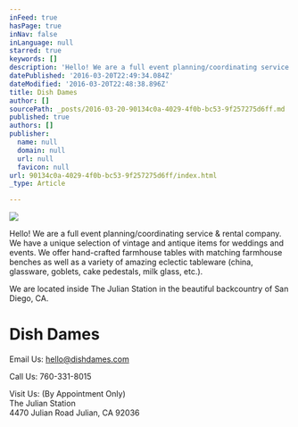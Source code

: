 ```yaml
---
inFeed: true
hasPage: true
inNav: false
inLanguage: null
starred: true
keywords: []
description: 'Hello! We are a full event planning/coordinating service & rental company. We have a unique selection of vintage and antique items for weddings and events. We offer hand-crafted farmhouse tables with matching farmhouse benches as well as a variety of amazing eclectic tableware (china, glassware, goblets, cake pedestals, milk glass, etc.).'
datePublished: '2016-03-20T22:49:34.084Z'
dateModified: '2016-03-20T22:48:38.896Z'
title: Dish Dames
author: []
sourcePath: _posts/2016-03-20-90134c0a-4029-4f0b-bc53-9f257275d6ff.md
published: true
authors: []
publisher:
  name: null
  domain: null
  url: null
  favicon: null
url: 90134c0a-4029-4f0b-bc53-9f257275d6ff/index.html
_type: Article

---
```

![](https://the-grid-user-content.s3-us-west-2.amazonaws.com/9cfaddf5-ce29-46c3-aa0c-984268b6f16d.jpg)

Hello! We are a full event planning/coordinating service & rental company. We have a unique selection of vintage and antique items for weddings and events. We offer hand-crafted farmhouse tables with matching farmhouse benches as well as a variety of amazing eclectic tableware (china, glassware, goblets, cake pedestals, milk glass, etc.).

We are located inside The Julian Station in the beautiful backcountry of San Diego, CA.

# Dish Dames

Email Us: hello@dishdames.com

Call Us: 760-331-8015

Visit Us: (By Appointment Only)  
The Julian Station  
4470 Julian Road Julian, CA 92036